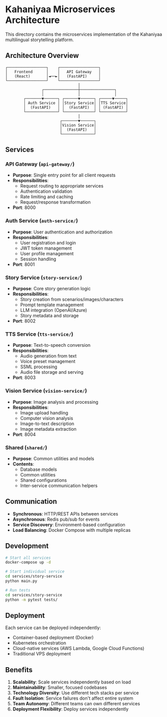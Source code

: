 # Kahaniyaa Microservices Architecture

This directory contains the microservices implementation of the Kahaniyaa multilingual storytelling platform.

## Architecture Overview

```
┌─────────────────┐    ┌─────────────────┐
│   Frontend      │    │   API Gateway   │
│   (React)       │◄──►│   (FastAPI)     │
└─────────────────┘    └─────────────────┘
                                │
                ┌───────────────┼───────────────┐
                │               │               │
        ┌───────▼──────┐ ┌──────▼──────┐ ┌─────▼─────┐
        │ Auth Service │ │Story Service│ │TTS Service│
        │  (FastAPI)   │ │  (FastAPI)  │ │ (FastAPI) │
        └──────────────┘ └─────────────┘ └───────────┘
                                │
                        ┌───────▼──────┐
                        │Vision Service│
                        │  (FastAPI)   │
                        └──────────────┘
```

## Services

### API Gateway (`api-gateway/`)
- **Purpose**: Single entry point for all client requests
- **Responsibilities**: 
  - Request routing to appropriate services
  - Authentication validation
  - Rate limiting and caching
  - Request/response transformation
- **Port**: 8000

### Auth Service (`auth-service/`)
- **Purpose**: User authentication and authorization
- **Responsibilities**:
  - User registration and login
  - JWT token management
  - User profile management
  - Session handling
- **Port**: 8001

### Story Service (`story-service/`)
- **Purpose**: Core story generation logic
- **Responsibilities**:
  - Story creation from scenarios/images/characters
  - Prompt template management
  - LLM integration (OpenAI/Azure)
  - Story metadata and storage
- **Port**: 8002

### TTS Service (`tts-service/`)
- **Purpose**: Text-to-speech conversion
- **Responsibilities**:
  - Audio generation from text
  - Voice preset management
  - SSML processing
  - Audio file storage and serving
- **Port**: 8003

### Vision Service (`vision-service/`)
- **Purpose**: Image analysis and processing
- **Responsibilities**:
  - Image upload handling
  - Computer vision analysis
  - Image-to-text description
  - Image metadata extraction
- **Port**: 8004

### Shared (`shared/`)
- **Purpose**: Common utilities and models
- **Contents**:
  - Database models
  - Common utilities
  - Shared configurations
  - Inter-service communication helpers

## Communication

- **Synchronous**: HTTP/REST APIs between services
- **Asynchronous**: Redis pub/sub for events
- **Service Discovery**: Environment-based configuration
- **Load Balancing**: Docker Compose with multiple replicas

## Development

```bash
# Start all services
docker-compose up -d

# Start individual service
cd services/story-service
python main.py

# Run tests
cd services/story-service
python -m pytest tests/
```

## Deployment

Each service can be deployed independently:
- Container-based deployment (Docker)
- Kubernetes orchestration
- Cloud-native services (AWS Lambda, Google Cloud Functions)
- Traditional VPS deployment

## Benefits

1. **Scalability**: Scale services independently based on load
2. **Maintainability**: Smaller, focused codebases
3. **Technology Diversity**: Use different tech stacks per service
4. **Fault Isolation**: Service failures don't affect entire system
5. **Team Autonomy**: Different teams can own different services
6. **Deployment Flexibility**: Deploy services independently
